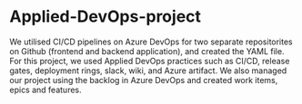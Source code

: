 # Applied-DevOps-project

We utilised CI/CD pipelines on Azure DevOps for two separate repositorites on Github (frontend and backend application), and created the YAML file. For this project, we used Applied DevOps practices such as CI/CD, release gates, deployment rings, slack, wiki, and Azure artifact. We also managed our project using the backlog in Azure DevOps and created work items, epics and features.
